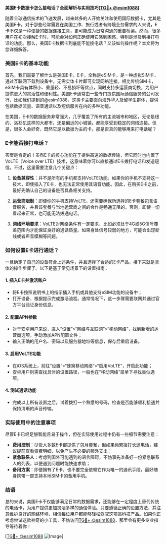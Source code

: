 **美国E卡数据卡怎么接电话？全面解析与实用技巧[[TG💪+ @esim1088](https://t.me/s/esim1088)]**

随着全球通信技术的飞速发展，越来越多的人开始关注和使用国际数据卡，尤其是美国E卡。对于那些经常需要在美国工作、旅行或者有跨境业务需求的人来说，E卡不仅是一种便捷的数据连接工具，更可能成为日常沟通的重要桥梁。然而，很多用户在初次接触E卡时，可能会对如何正确使用它感到困惑，特别是涉及到接打电话的功能。那么，美国E卡数据卡到底能不能接电话？又该如何操作呢？本文将为您详细解答。

### 美国E卡的基本功能

首先，我们需要了解什么是美国E卡。E卡，全称是eSIM卡，是一种虚拟SIM卡，通过互联网下载到设备中，无需实体卡片即可实现网络连接。相比传统SIM卡，eSIM卡具有体积小、重量轻、不易损坏等优点，同时支持多运营商切换，为用户提供更大的灵活性和便利性。美国E卡通常由一些专门提供国际通信服务的公司发行，比如我们提到的@esim1088，这类卡主要面向海外华人及留学生群体，提供包括数据流量、语音通话以及短信服务在内的多种功能。

在美国，E卡的数据服务非常强大，几乎覆盖了所有的主流城市和地区，无论是纽约、洛杉矶这样的大都市，还是偏远的小城镇，都能享受到稳定的网络连接。但是，很多人会好奇，既然它是以数据为主的卡，那是否真的能够用来打电话呢？

### E卡能否接打电话？

答案是肯定的！虽然E卡的核心功能在于提供高速的数据传输，但它同时也内置了VoLTE（Voice over LTE）技术，这意味着你可以直接通过E卡拨打电话和发送短信。不过，这里需要注意几个关键点：

1. **设备兼容性**：并不是所有的手机都支持VoLTE功能。如果你的手机不支持这一技术，即使插入了E卡，也无法正常使用其语音功能。因此，在购买E卡之前，最好先确认自己的设备是否具备相关支持。
   
2. **运营商限制**：即便你的手机支持VoLTE，还需要确保所选择的E卡套餐包含语音服务，并且该套餐与当地运营商之间的合作是畅通无阻的。否则，即使一切看起来正常，也可能无法拨通电话。

3. **网络环境要求**：VoLTE对网络条件有一定要求，比如必须处于4G或5G信号覆盖范围内才能保证良好的通话质量。如果身处信号较弱的地方，可能会出现断线或者声音模糊等问题。

### 如何设置E卡进行通话？

一旦确定了自己的设备符合上述条件，并且选择了合适的E卡产品，接下来就是具体的操作步骤了。以下是基于常见场景下的设置指南：

#### 1. 插入E卡并激活账户
   - 将E卡按照说明书上的指示插入手机或其他支持eSIM功能的设备中；
   - 打开设备，根据提示完成激活流程。通常情况下，这一步骤需要联网并通过官方平台验证身份信息。

#### 2. 配置APN参数
   - 对于安卓用户来说，进入“设置”>“网络与互联网”>“移动网络”，找到新增的运营商选项，手动添加APN配置文件；
   - 输入正确的用户名、密码以及服务器地址等信息，保存后重启设备。

#### 3. 启用VoLTE功能
   - 在iOS系统上，前往“设置”>“蜂窝移动网络”>“启用VoLTE”，开启此功能；
   - 安卓用户则需查找具体的设置路径，一般也在“移动网络”菜单下寻找类似选项。

#### 4. 测试通话功能
   - 完成以上所有设置之后，试着拨打一个熟悉的号码，检查是否能够顺利接通并保持清晰的声音传输。

### 实际使用中的注意事项

尽管E卡已经足够智能且易于操作，但在实际使用过程中仍有一些细节需要注意：

- **费用控制**：尽管大多数E卡都提供了包月套餐，但如果频繁拨打长途电话，建议提前查看资费明细，以免产生不必要的额外支出；
- **紧急联系人**：考虑到国外可能遇到的语言障碍，不妨事先准备好一份紧急联系人的列表，以便遇到问题时能快速求助；
- **备用方案**：即便拥有了E卡，也不要完全依赖它作为唯一的通讯手段，最好随身携带一部支持本地SIM卡的备用手机。

### 结语

总的来说，美国E卡不仅能够满足日常的数据需求，还能够在一定程度上替代传统的电话卡，为用户提供更加灵活多样的通信体验。只要遵循正确的设置方法，并注意维护良好的网络环境，相信每位用户都能够轻松驾驭这项高科技产品。如果你正考虑尝试这款神奇的小工具，不妨访问[TG💪+ @esim1088](https://t.me/s/esim1088)，那里会有更多专业指导等待着你！

[[TG💪+ @esim1088](https://t.me/s/esim1088) ![Image](https://i.postimg.cc/4NQfJmqS/Snipaste-2025-05-13-00-14-12.png)]